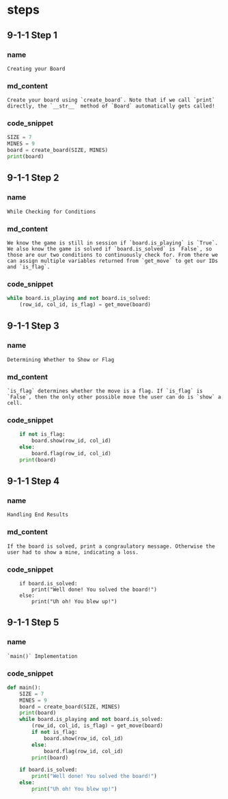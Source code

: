 # steps

## 9-1-1 Step 1
### name
```
Creating your Board
```
### md_content
```
Create your board using `create_board`. Note that if we call `print` directly, the `__str__` method of `Board` automatically gets called!
```
### code_snippet
```python
SIZE = 7
MINES = 9
board = create_board(SIZE, MINES)
print(board)
```
## 9-1-1 Step 2
### name
```
While Checking for Conditions
```
### md_content
```
We know the game is still in session if `board.is_playing` is `True`. We also know the game is solved if `board.is_solved` is `False`, so those are our two conditions to continuously check for. From there we can assign multiple variables returned from `get_move` to get our IDs and `is_flag`.
```
### code_snippet
```python
while board.is_playing and not board.is_solved:
    (row_id, col_id, is_flag) = get_move(board)
```
## 9-1-1 Step 3
### name
```
Determining Whether to Show or Flag
```
### md_content
```
`is_flag` determines whether the move is a flag. If `is_flag` is `False`, then the only other possible move the user can do is `show` a cell. 
```
### code_snippet
```python
    if not is_flag:
        board.show(row_id, col_id)
    else:
        board.flag(row_id, col_id)
    print(board)
```
## 9-1-1 Step 4
### name
```
Handling End Results
```
### md_content
```
If the board is solved, print a congraulatory message. Otherwise the user had to show a mine, indicating a loss.
```
### code_snippet
```
    if board.is_solved:
        print("Well done! You solved the board!")
    else:
        print("Uh oh! You blew up!")
```
## 9-1-1 Step 5
### name
```
`main()` Implementation
```
### code_snippet
```python
def main():
    SIZE = 7
    MINES = 9
    board = create_board(SIZE, MINES)
    print(board)
    while board.is_playing and not board.is_solved:
        (row_id, col_id, is_flag) = get_move(board)
        if not is_flag:
            board.show(row_id, col_id)
        else:
            board.flag(row_id, col_id)
        print(board)

    if board.is_solved:
        print("Well done! You solved the board!")
    else:
        print("Uh oh! You blew up!")
```

